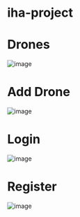 # iha-project
# Drones
![image](https://user-images.githubusercontent.com/63405463/223445467-221c7ce9-d497-4301-91d2-3ab86f912155.png)

# Add Drone
![image](https://user-images.githubusercontent.com/63405463/223445595-111305fa-495f-4179-9681-4f22d3c05441.png)

# Login
![image](https://user-images.githubusercontent.com/63405463/223445702-003d78c1-7823-4aeb-9d5c-8812453940e1.png)

# Register
![image](https://user-images.githubusercontent.com/63405463/223445787-669e9582-b2db-446d-a9e5-c8d5c719a559.png)
